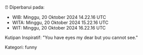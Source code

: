 ⏰ Diperbarui pada:
- WIB: Minggu, 20 Oktober 2024 14.22.16 UTC
- WITA: Minggu, 20 Oktober 2024 15.22.16 UTC
- WIT: Minggu, 20 Oktober 2024 16.22.16 UTC

Kutipan Inspiratif:
"You have eyes my dear but you cannot see."


Kategori: funny

